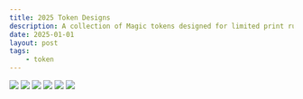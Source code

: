 ```yaml
---
title: 2025 Token Designs
description: A collection of Magic tokens designed for limited print run & giveaways.
date: 2025-01-01
layout: post
tags:
    - token
---
```


![](/img/visual-works/tokens-2025/poke_food.png)
![](/img/visual-works/tokens-2025/speed_tracker.png)
![](/img/visual-works/tokens-2025/joker.png)
![](/img/visual-works/tokens-2025/cake.png)
![](/img/visual-works/tokens-2025/tsr_eldrazi.png)
![](/img/visual-works/tokens-2025/type_thopter.png)